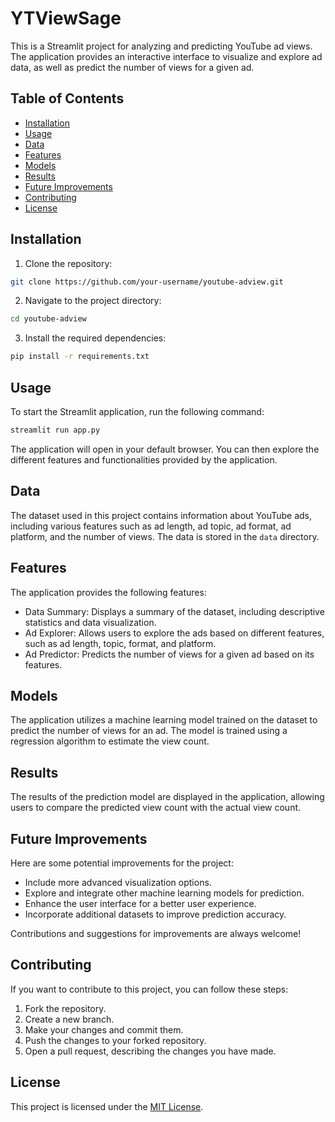 
# YTViewSage

This is a Streamlit project for analyzing and predicting YouTube ad views. The application provides an interactive interface to visualize and explore ad data, as well as predict the number of views for a given ad.

## Table of Contents
- [Installation](#installation)
- [Usage](#usage)
- [Data](#data)
- [Features](#features)
- [Models](#models)
- [Results](#results)
- [Future Improvements](#future-improvements)
- [Contributing](#contributing)
- [License](#license)

## Installation

1. Clone the repository:

```bash
git clone https://github.com/your-username/youtube-adview.git
```

2. Navigate to the project directory:

```bash
cd youtube-adview
```

3. Install the required dependencies:

```bash
pip install -r requirements.txt
```

## Usage

To start the Streamlit application, run the following command:

```bash
streamlit run app.py
```

The application will open in your default browser. You can then explore the different features and functionalities provided by the application.

## Data

The dataset used in this project contains information about YouTube ads, including various features such as ad length, ad topic, ad format, ad platform, and the number of views. The data is stored in the `data` directory.

## Features

The application provides the following features:

- Data Summary: Displays a summary of the dataset, including descriptive statistics and data visualization.
- Ad Explorer: Allows users to explore the ads based on different features, such as ad length, topic, format, and platform.
- Ad Predictor: Predicts the number of views for a given ad based on its features.

## Models

The application utilizes a machine learning model trained on the dataset to predict the number of views for an ad. The model is trained using a regression algorithm to estimate the view count.

## Results

The results of the prediction model are displayed in the application, allowing users to compare the predicted view count with the actual view count.

## Future Improvements

Here are some potential improvements for the project:

- Include more advanced visualization options.
- Explore and integrate other machine learning models for prediction.
- Enhance the user interface for a better user experience.
- Incorporate additional datasets to improve prediction accuracy.

Contributions and suggestions for improvements are always welcome!

## Contributing

If you want to contribute to this project, you can follow these steps:

1. Fork the repository.
2. Create a new branch.
3. Make your changes and commit them.
4. Push the changes to your forked repository.
5. Open a pull request, describing the changes you have made.

## License

This project is licensed under the [MIT License](LICENSE).
